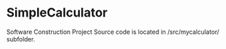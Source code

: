 # SimpleCalculator
Software Construction Project
Source code is located in /src/mycalculator/ subfolder.
